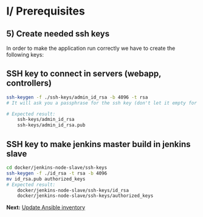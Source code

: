# I/ Prerequisites
## 5) Create needed ssh keys

In order to make the application run correctly we have to create the following keys:

## SSH key to connect in servers (webapp, controllers)

```bash
ssh-keygen -f ./ssh-keys/admin_id_rsa -b 4096 -t rsa
# It will ask you a passphrase for the ssh key (don't let it empty for more safety)

# Expected result:
    ssh-keys/admin_id_rsa
    ssh-keys/admin_id_rsa.pub
```
    
## SSH key to make jenkins master build in jenkins slave 

```bash
cd docker/jenkins-node-slave/ssh-keys
ssh-keygen -f ./id_rsa -t rsa -b 4096
mv id_rsa.pub authorized_keys
# Expected result:
    docker/jenkins-node-slave/ssh-keys/id_rsa
    docker/jenkins-node-slave/ssh-keys/authorized_keys
```

<b>Next:</b> [Update Ansible inventory](update-ansible-inventory.md)